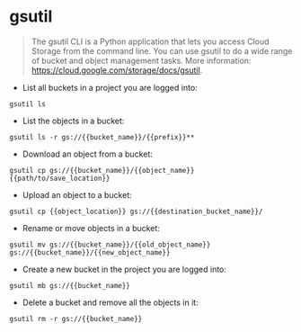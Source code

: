 # gsutil

> The gsutil CLI is a Python application that lets you access Cloud Storage from the command line.
> You can use gsutil to do a wide range of bucket and object management tasks.
> More information: <https://cloud.google.com/storage/docs/gsutil>.

- List all buckets in a project you are logged into:

`gsutil ls`

- List the objects in a bucket:

`gsutil ls -r gs://{{bucket_name}}/{{prefix}}**`

- Download an object from a bucket:

`gsutil cp gs://{{bucket_name}}/{{object_name}} {{path/to/save_location}}`

- Upload an object to a bucket:

`gsutil cp {{object_location}} gs://{{destination_bucket_name}}/`

- Rename or move objects in a bucket:

`gsutil mv gs://{{bucket_name}}/{{old_object_name}} gs://{{bucket_name}}/{{new_object_name}}`

- Create a new bucket in the project you are logged into:

`gsutil mb gs://{{bucket_name}}`

- Delete a bucket and remove all the objects in it:

`gsutil rm -r gs://{{bucket_name}}`
